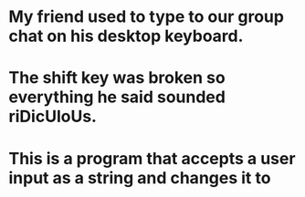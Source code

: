 # My friend used to type to our group chat on his desktop keyboard.
# The shift key was broken so everything he said sounded riDicUloUs.
# This is a program that accepts a user input as a string and changes it to
